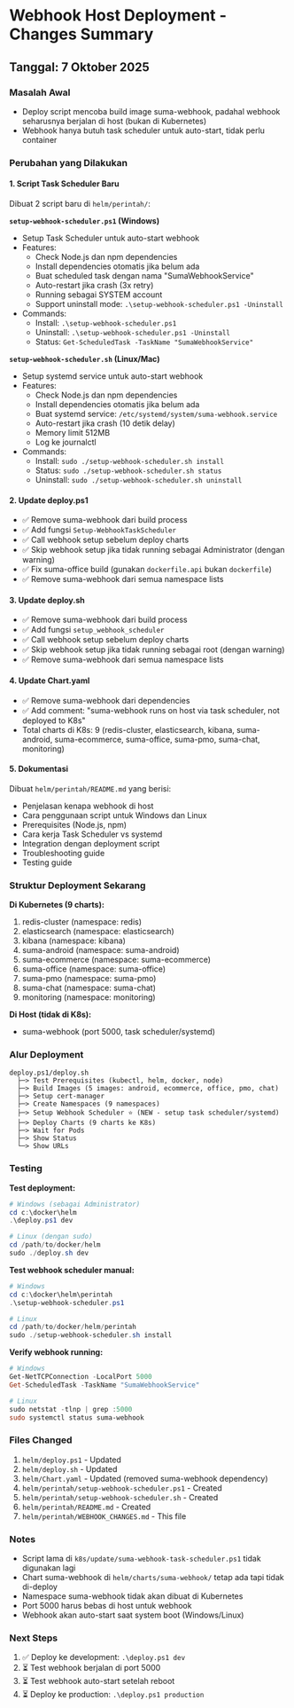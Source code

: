 # Webhook Host Deployment - Changes Summary

## Tanggal: 7 Oktober 2025

### Masalah Awal
- Deploy script mencoba build image suma-webhook, padahal webhook seharusnya berjalan di host (bukan di Kubernetes)
- Webhook hanya butuh task scheduler untuk auto-start, tidak perlu container

### Perubahan yang Dilakukan

#### 1. **Script Task Scheduler Baru**
Dibuat 2 script baru di `helm/perintah/`:

**`setup-webhook-scheduler.ps1` (Windows)**
- Setup Task Scheduler untuk auto-start webhook
- Features:
  - Check Node.js dan npm dependencies
  - Install dependencies otomatis jika belum ada
  - Buat scheduled task dengan nama "SumaWebhookService"
  - Auto-restart jika crash (3x retry)
  - Running sebagai SYSTEM account
  - Support uninstall mode: `.\setup-webhook-scheduler.ps1 -Uninstall`
- Commands:
  - Install: `.\setup-webhook-scheduler.ps1`
  - Uninstall: `.\setup-webhook-scheduler.ps1 -Uninstall`
  - Status: `Get-ScheduledTask -TaskName "SumaWebhookService"`

**`setup-webhook-scheduler.sh` (Linux/Mac)**
- Setup systemd service untuk auto-start webhook
- Features:
  - Check Node.js dan npm dependencies
  - Install dependencies otomatis jika belum ada
  - Buat systemd service: `/etc/systemd/system/suma-webhook.service`
  - Auto-restart jika crash (10 detik delay)
  - Memory limit 512MB
  - Log ke journalctl
- Commands:
  - Install: `sudo ./setup-webhook-scheduler.sh install`
  - Status: `sudo ./setup-webhook-scheduler.sh status`
  - Uninstall: `sudo ./setup-webhook-scheduler.sh uninstall`

#### 2. **Update deploy.ps1**
- ✅ Remove suma-webhook dari build process
- ✅ Add fungsi `Setup-WebhookTaskScheduler`
- ✅ Call webhook setup sebelum deploy charts
- ✅ Skip webhook setup jika tidak running sebagai Administrator (dengan warning)
- ✅ Fix suma-office build (gunakan `dockerfile.api` bukan `dockerfile`)
- ✅ Remove suma-webhook dari semua namespace lists

#### 3. **Update deploy.sh**
- ✅ Remove suma-webhook dari build process
- ✅ Add fungsi `setup_webhook_scheduler`
- ✅ Call webhook setup sebelum deploy charts
- ✅ Skip webhook setup jika tidak running sebagai root (dengan warning)
- ✅ Remove suma-webhook dari semua namespace lists

#### 4. **Update Chart.yaml**
- ✅ Remove suma-webhook dari dependencies
- ✅ Add comment: "suma-webhook runs on host via task scheduler, not deployed to K8s"
- Total charts di K8s: 9 (redis-cluster, elasticsearch, kibana, suma-android, suma-ecommerce, suma-office, suma-pmo, suma-chat, monitoring)

#### 5. **Dokumentasi**
Dibuat `helm/perintah/README.md` yang berisi:
- Penjelasan kenapa webhook di host
- Cara penggunaan script untuk Windows dan Linux
- Prerequisites (Node.js, npm)
- Cara kerja Task Scheduler vs systemd
- Integration dengan deployment script
- Troubleshooting guide
- Testing guide

### Struktur Deployment Sekarang

**Di Kubernetes (9 charts):**
1. redis-cluster (namespace: redis)
2. elasticsearch (namespace: elasticsearch)
3. kibana (namespace: kibana)
4. suma-android (namespace: suma-android)
5. suma-ecommerce (namespace: suma-ecommerce)
6. suma-office (namespace: suma-office)
7. suma-pmo (namespace: suma-pmo)
8. suma-chat (namespace: suma-chat)
9. monitoring (namespace: monitoring)

**Di Host (tidak di K8s):**
- suma-webhook (port 5000, task scheduler/systemd)

### Alur Deployment

```
deploy.ps1/deploy.sh
  ├─> Test Prerequisites (kubectl, helm, docker, node)
  ├─> Build Images (5 images: android, ecommerce, office, pmo, chat)
  ├─> Setup cert-manager
  ├─> Create Namespaces (9 namespaces)
  ├─> Setup Webhook Scheduler ⭐ (NEW - setup task scheduler/systemd)
  ├─> Deploy Charts (9 charts ke K8s)
  ├─> Wait for Pods
  ├─> Show Status
  └─> Show URLs
```

### Testing

**Test deployment:**
```powershell
# Windows (sebagai Administrator)
cd c:\docker\helm
.\deploy.ps1 dev

# Linux (dengan sudo)
cd /path/to/docker/helm
sudo ./deploy.sh dev
```

**Test webhook scheduler manual:**
```powershell
# Windows
cd c:\docker\helm\perintah
.\setup-webhook-scheduler.ps1

# Linux
cd /path/to/docker/helm/perintah
sudo ./setup-webhook-scheduler.sh install
```

**Verify webhook running:**
```powershell
# Windows
Get-NetTCPConnection -LocalPort 5000
Get-ScheduledTask -TaskName "SumaWebhookService"

# Linux
sudo netstat -tlnp | grep :5000
sudo systemctl status suma-webhook
```

### Files Changed

1. `helm/deploy.ps1` - Updated
2. `helm/deploy.sh` - Updated
3. `helm/Chart.yaml` - Updated (removed suma-webhook dependency)
4. `helm/perintah/setup-webhook-scheduler.ps1` - Created
5. `helm/perintah/setup-webhook-scheduler.sh` - Created
6. `helm/perintah/README.md` - Created
7. `helm/perintah/WEBHOOK_CHANGES.md` - This file

### Notes

- Script lama di `k8s/update/suma-webhook-task-scheduler.ps1` tidak digunakan lagi
- Chart suma-webhook di `helm/charts/suma-webhook/` tetap ada tapi tidak di-deploy
- Namespace suma-webhook tidak akan dibuat di Kubernetes
- Port 5000 harus bebas di host untuk webhook
- Webhook akan auto-start saat system boot (Windows/Linux)

### Next Steps

1. ✅ Deploy ke development: `.\deploy.ps1 dev`
2. ⏳ Test webhook berjalan di port 5000
3. ⏳ Test webhook auto-start setelah reboot
4. ⏳ Deploy ke production: `.\deploy.ps1 production`
